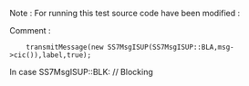 Note : For running this test source code have been modified :

Comment : 

        transmitMessage(new SS7MsgISUP(SS7MsgISUP::BLA,msg->cic()),label,true);

In 
case SS7MsgISUP::BLK: // Blocking

